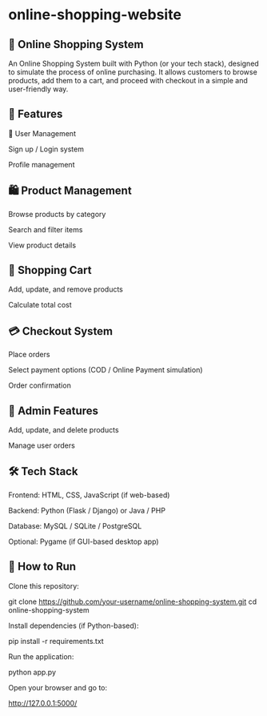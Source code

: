 # online-shopping-website

## 🛒 Online Shopping System

An Online Shopping System built with Python (or your tech stack), designed to simulate the process of online purchasing.
It allows customers to browse products, add them to a cart, and proceed with checkout in a simple and user-friendly way.

## 🌟 Features

👤 User Management

Sign up / Login system

Profile management

## 🛍️ Product Management

Browse products by category

Search and filter items

View product details

## 🛒 Shopping Cart

Add, update, and remove products

Calculate total cost

## 💳 Checkout System

Place orders

Select payment options (COD / Online Payment simulation)

Order confirmation

## 🔑 Admin Features

Add, update, and delete products

Manage user orders

## 🛠️ Tech Stack

Frontend: HTML, CSS, JavaScript (if web-based)

Backend: Python (Flask / Django) or Java / PHP

Database: MySQL / SQLite / PostgreSQL

Optional: Pygame (if GUI-based desktop app)

## 🚀 How to Run

Clone this repository:

git clone https://github.com/your-username/online-shopping-system.git
cd online-shopping-system


Install dependencies (if Python-based):

pip install -r requirements.txt


Run the application:

python app.py


Open your browser and go to:

http://127.0.0.1:5000/
